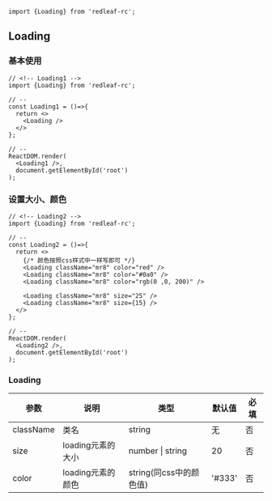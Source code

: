 ```import
import {Loading} from 'redleaf-rc';
```
## Loading

### 基本使用
```component
// <!-- Loading1 -->
import {Loading} from 'redleaf-rc';

// --
const Loading1 = ()=>{
  return <>
    <Loading />
  </>
};

// --
ReactDOM.render(
  <Loading1 />,
  document.getElementById('root')
);
```

### 设置大小、颜色
```component
// <!-- Loading2 -->
import {Loading} from 'redleaf-rc';

// --
const Loading2 = ()=>{
  return <>
    {/* 颜色按照css样式中一样写即可 */}
    <Loading className="mr8" color="red" />
    <Loading className="mr8" color="#0a0" />
    <Loading className="mr8" color="rgb(0 ,0, 200)" />

    <Loading className="mr8" size="25" />
    <Loading className="mr8" size={15} />
  </>
};

// --
ReactDOM.render(
  <Loading2 />,
  document.getElementById('root')
);
```

### Loading
参数 | 说明 | 类型 | 默认值 | 必填
-- | -- | -- | -- | -- 
className | 类名 | string | 无 | 否
size | loading元素的大小 | number \| string | 20 | 否
color | loading元素的颜色 | string(同css中的颜色值) | '#333' | 否
